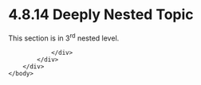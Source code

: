 <html dir="LTR" xmlns:mshelp="http://msdn.microsoft.com/mshelp" xmlns:ddue="http://ddue.schemas.microsoft.com/authoring/2003/5" xmlns:xlink="http://www.w3.org/1999/xlink" xmlns:tool="http://www.microsoft.com/tooltip">
    <head>
        <meta http-equiv="Content-Type" content="text/html; CHARSET=utf-8"></meta>
        <meta name="save" content="history"></meta>
        <title>4.8.14 Deeply Nested Topic</title>
        <xml>
            <mshelp:toctitle title="4.8.14 Deeply Nested Topic"></mshelp:toctitle>
            <mshelp:rltitle title="[MS-CANARYBLOCK]: Deeply Nested Topic"></mshelp:rltitle>
            <mshelp:keyword index="A" term="d56cbe53-cb85-4e90-a79a-a2e6e18c499c"></mshelp:keyword>
            <mshelp:attr name="DCSext.ContentType" value="open specification"></mshelp:attr>
            <mshelp:attr name="AssetID" value="d56cbe53-cb85-4e90-a79a-a2e6e18c499c"></mshelp:attr>
            <mshelp:attr name="TopicType" value="kbRef"></mshelp:attr>
            <mshelp:attr name="DCSext.Title" value="[MS-CANARYBLOCK]: Deeply Nested Topic" />
        </xml>
    </head>
    <body>
        <div id="header">
            <h1 class="heading">4.8.14 Deeply Nested Topic</h1>
        </div>
        <div id="mainSection">
            <div id="mainBody">
                <div id="allHistory" class="saveHistory"></div>
                <div id="sectionSection0" class="section" name="collapseableSection">
                    

<p>This section is in 3<sup>rd</sup> nested level. </p>


                </div>
            </div>
        </div>
    </body>
</html>